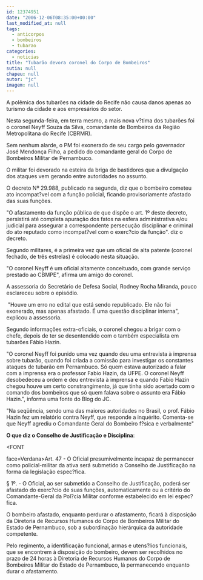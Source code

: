 ```yaml
---
id: 12374951
date: "2006-12-06T08:35:00+00:00"
last_modified_at: null
tags:
  - anticorpos
  - bombeiros
  - tubarao
categories:
  - noticias
title: "Tubarão devora coronel do Corpo de Bombeiros"
sutia: null
chapeu: null
autor: "jc"
imagem: null
---
```

<p>A pol&ecirc;mica dos tubar&otilde;es na cidade do Recife n&atilde;o causa danos apenas ao turismo da cidade e aos empres&aacute;rios do setor.</p>
<p>Nesta segunda-feira, em terra mesmo, a mais nova v?tima dos tubar&otilde;es foi o coronel Neyff Souza da Silva, comandante de Bombeiros da Regi&atilde;o Metropolitana do Recife (CBRMR).</p>
<p>Sem nenhum alarde, o PM foi exonerado de seu cargo pelo governador Jos&eacute; Mendon&ccedil;a Filho, a pedido do comandante geral do Corpo de Bombeiros Militar de Pernambuco.</p>
<p>O militar foi devorado na esteira da briga de bastidores que a divulga&ccedil;&atilde;o dos ataques vem gerando entre autoridades no assunto.</p>
<p>O decreto N&ordm; 29.988, publicado na segunda, diz que o bombeiro cometeu ato incompat?vel com a fun&ccedil;&atilde;o policial, ficando provisoriamente afastado das suas fun&ccedil;&otilde;es.</p>
<p>"O afastamento da fun&ccedil;&atilde;o p&uacute;blica de que disp&otilde;e o art. 1&ordm; deste decreto, persistir&aacute; at&eacute; completa apura&ccedil;&atilde;o dos fatos na esfera administrativa e/ou judicial para assegurar a correspondente persecu&ccedil;&atilde;o disciplinar e criminal do ato reputado como incompat?vel com o exerc?cio da fun&ccedil;&atilde;o". diz o decreto.</p>
<p>Segundo militares, &eacute; a primeira vez que um oficial de alta patente (coronel fechado, de tr&ecirc;s estrelas) &eacute; colocado nesta situa&ccedil;&atilde;o.</p>
<p>"O coronel Neyff &eacute; um oficial altamente conceituado, com grande servi&ccedil;o prestado ao CBMPE", afirma um amigo do coronel.</p>
<p>A assessoria do Secret&aacute;rio de Defesa Social, Rodney Rocha Miranda, pouco esclareceu sobre o epis&oacute;dio.</p>
<p>&nbsp;"Houve um erro no edital que est&aacute; sendo republicado. Ele n&atilde;o foi exonerado, mas apenas afastado. &Eacute; uma quest&atilde;o disciplinar interna", explicou a assessoria.</p>
<p>Segundo informa&ccedil;&otilde;es extra-oficiais, o coronel chegou a brigar com o chefe, depois de ter se desentendido com o tamb&eacute;m especialista em tubar&otilde;es F&aacute;bio Hazin.</p>
<p>"O coronel Neyff foi punido uma vez quando deu uma entrevista &agrave; imprensa sobre tubar&atilde;o, quando foi criada a comiss&atilde;o para investigar os constantes ataques de tubar&atilde;o em Pernambuco. S&oacute; quem estava autorizado a falar com a imprensa era o professor Fabio Hazin, da UFPE. O coronel Neyff desobedeceu a ordem e deu entrevista &agrave; imprensa e quando Fabio Hazin chegou houve um certo constrangimento, j&aacute; que tinha sido acertado com o comando dos bombeiros que s&oacute; quem falava sobre o assunto era F&aacute;bio Hazin.", informa uma fonte do Blog do JC.</p>
<p>"Na seq&uuml;&ecirc;ncia, sendo uma das maiores autoridades no Brasil, o prof. F&aacute;bio Hazin fez um relat&oacute;rio contra Neyff, que responde a inqu&eacute;rito. Comenta-se que Neyff agrediu o Comandante Geral do Bombeiro f?sica e verbalmente"</p>
<p><strong>O que diz o Conselho de Justifica&ccedil;&atilde;o e Disciplina</strong>:</p>
<p>&lt;FONT</p>
<p>face=Verdana&gt;Art. 47 - O Oficial presumivelmente incapaz de permanecer como policial-militar da ativa ser&aacute; submetido a Conselho de Justifica&ccedil;&atilde;o na forma da legisla&ccedil;&atilde;o espec?fica.</p>
<p>&sect; 1&ordm;. - O Oficial, ao ser submetido a Conselho de Justifica&ccedil;&atilde;o, poder&aacute; ser afastado do exerc?cio de suas fun&ccedil;&otilde;es, automaticamente ou a crit&eacute;rio do Comandante-Geral da Pol?cia Militar conforme estabelecido em lei espec?fica.</p>
<p>O bombeiro afastado, enquanto perdurar o afastamento, ficar&aacute; &agrave; disposi&ccedil;&atilde;o da Diretoria de Recursos Humanos do Corpo de Bombeiros Militar do Estado de Pernambuco, sob a subordina&ccedil;&atilde;o hier&aacute;rquica da autoridade competente.</p>
<p>Pelo regimento, a identifica&ccedil;&atilde;o funcional, armas e utens?lios funcionais, que se encontrem &agrave; disposi&ccedil;&atilde;o do bombeiro, devem ser recolhidos no prazo de 24 horas &agrave; Diretoria de Recursos Humanos do Corpo de Bombeiros Militar do Estado de Pernambuco, l&aacute; permanecendo enquanto durar o afastamento.</p>
